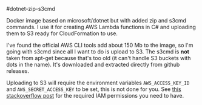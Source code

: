 #dotnet-zip-s3cmd

Docker image based on microsoft/dotnet but with added zip and s3cmd commands. I use it for creating AWS Lambda functions in C# and uploading them to S3 ready for CloudFormation to use.

I've found the official AWS CLI tools add about 150 Mb to the image, so I'm going with s3cmd since all I want to do is upload to S3. The s3cmd is **not** taken from apt-get because that's too old (it can't handle S3 buckets with dots in the name). It's downloaded and extracted directly from github releases.

Uploading to S3 will require the environment variables `AWS_ACCESS_KEY_ID` and `AWS_SECRET_ACCESS_KEY` to be set, this is not done for you. See [this stackoverflow post](http://stackoverflow.com/questions/11603583/necessary-s3cmd-s3-permissions-for-put-sync) for the required IAM permissions you need to have.
